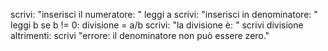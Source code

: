 scrivi: "inserisci il numeratore: "
leggi a
scrivi: "inserisci in denominatore: "
leggi b 
se b != 0:
  divisione = a/b
  scrivi: "la divisione è: "
  scrivi divisione
altrimenti:
  scrivi "errore: il denominatore non può essere zero."
